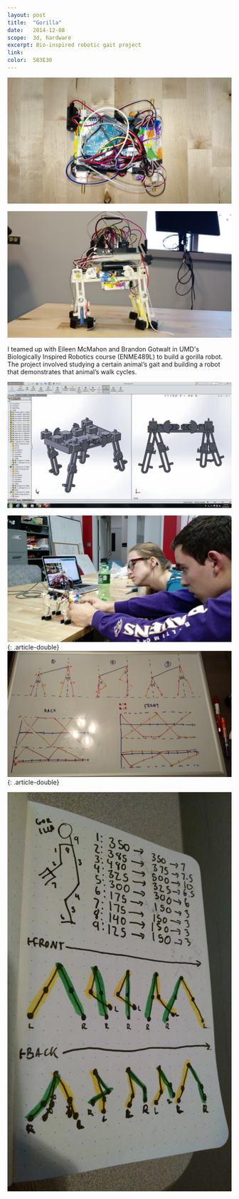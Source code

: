 ```yaml
---
layout: post
title:  "Gorilla"
date:   2014-12-08
scope:  3d, hardware
excerpt: Bio-inspired robotic gait project
link:
color:  5B3E30
---
```


![Gorilla Robot Top](/images/gorilla_thumbnail.png)

![Gorilla Robot Side](/images/gorilla_side.jpg)

<p class="article-body">I teamed up with Eileen McMahon and Brandon Gotwalt in UMD's Biologically Inspired Robotics course (ENME489L) to build a gorilla robot. The project involved studying a certain animal’s gait and building a robot that demonstrates that animal’s walk cycles.</p>

![Gorilla Robot Gait](/images/gorilla_gait.gif)

![Gorilla Robot Team](/images/gorilla_team.jpg){: .article-double}
![Gorilla Robot Whiteboard](/images/gorilla_whiteboard.jpg){: .article-double}

![Gorilla Robot Sketch](/images/gorilla_sketch.jpg)
